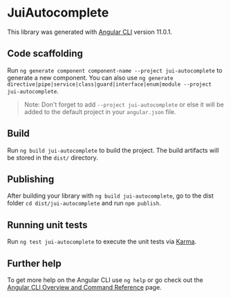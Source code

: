 # JuiAutocomplete

This library was generated with [Angular CLI](https://github.com/angular/angular-cli) version 11.0.1.

## Code scaffolding

Run `ng generate component component-name --project jui-autocomplete` to generate a new component. You can also use `ng generate directive|pipe|service|class|guard|interface|enum|module --project jui-autocomplete`.
> Note: Don't forget to add `--project jui-autocomplete` or else it will be added to the default project in your `angular.json` file. 

## Build

Run `ng build jui-autocomplete` to build the project. The build artifacts will be stored in the `dist/` directory.

## Publishing

After building your library with `ng build jui-autocomplete`, go to the dist folder `cd dist/jui-autocomplete` and run `npm publish`.

## Running unit tests

Run `ng test jui-autocomplete` to execute the unit tests via [Karma](https://karma-runner.github.io).

## Further help

To get more help on the Angular CLI use `ng help` or go check out the [Angular CLI Overview and Command Reference](https://angular.io/cli) page.
